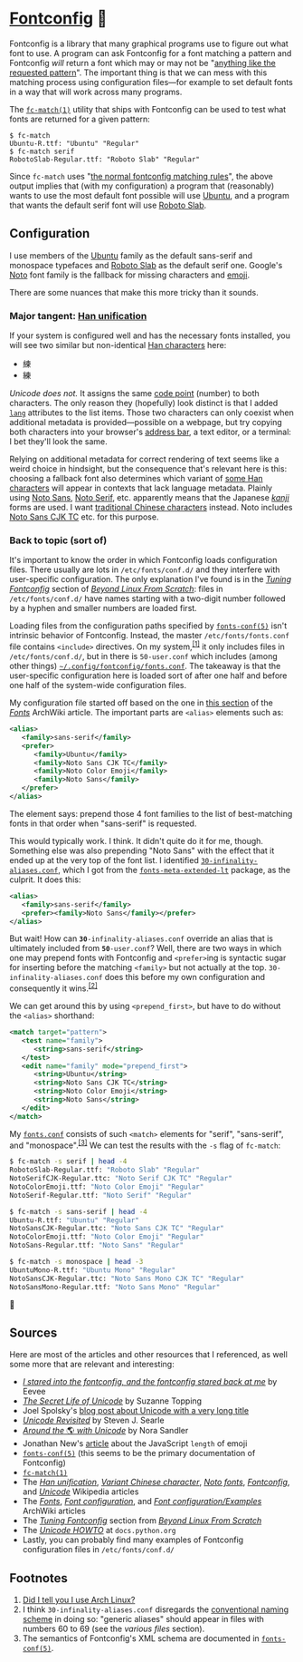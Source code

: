 # [Fontconfig][] 🤷

<!-- TODO
*   Add a footnote saying that this started as a comment explaining my `fonts.conf`?
*   Write that [`fc-match(1)`][] appears to reflect changes to configuration files
    automatically.  That is, it seems running `fc-cache` is unnecessary.  Eevee talks
    about running `fc-cache` a lot in here article...
-->

Fontconfig is a library that many graphical programs use to figure out what font to use.
A program can ask Fontconfig for a font matching a pattern and Fontconfig *will* return a
font which may or may not be "[anything like the requested pattern][`fonts-conf(5)`]".
The important thing is that we can mess with this matching process using configuration
files—for example to set default fonts in a way that will work across many programs.

The [`fc-match(1)`][] utility that ships with Fontconfig can be used to test what fonts
are returned for a given pattern:

    $ fc-match
    Ubuntu-R.ttf: "Ubuntu" "Regular"
    $ fc-match serif
    RobotoSlab-Regular.ttf: "Roboto Slab" "Regular"

Since `fc-match` uses "[the normal fontconfig matching rules][`fc-match(1)`]", the above
output implies that (with my configuration) a program that (reasonably) wants to use the
most default font possible will use [Ubuntu][], and a program that wants the default serif
font will use [Roboto Slab][].

## Configuration

I use members of the [Ubuntu][] family as the default sans-serif and monospace typefaces
and [Roboto Slab][] as the default serif one.  Google's [Noto][] font family is the
fallback for missing characters <!-- Is character the correct term here?  What about
symbol, glyph, grapheme, sign, ideograph, ... --> and [emoji][Noto Color Emoji].

There are some nuances that make this more tricky than it sounds.

### Major tangent: [Han unification][]

If your system is configured well and has the necessary fonts installed, you will see two
similar but non-identical [Han characters][] here:

<!-- We can't use <span>.  Use a list as a workaround.  See
<https://github.com/github/markup/issues/245#issuecomment-245460087>. -->
<ul>
<li lang="zh">練</li>
<li lang="ja">練</li>
</ul>

*Unicode does not.*  It assigns the same [code point][] (number) to both characters.  The
only reason they (hopefully) look distinct is that I added [`lang`][] attributes to the
list items.  Those two characters can only coexist when additional metadata is
provided—possible on a webpage, but try copying both characters into your browser's
[address bar][], a text editor, or a terminal: I bet they'll look the same.

Relying on additional metadata for correct rendering of text seems like a weird choice in
hindsight, but the consequence that's relevant here is this: choosing a fallback font also
determines which variant of [some Han characters][] will appear in contexts that lack
language metadata.  Plainly using [Noto Sans][], [Noto Serif][], etc. apparently means
that the Japanese [*kanji*][] forms are used.  I want [traditional Chinese characters][]
instead.  Noto includes [Noto Sans CJK TC][] etc. for this purpose.

<!--
I think my best bet for setting up Fontconfig is to specify "Noto San CJK TC" as the first
and "Noto Sans" as an additional fallback font for requests of a sans-serif typeface, and
to do something equivalent for serif and monospace.
-->

### Back to topic (sort of)

It's important to know the order in which Fontconfig loads configuration files.  There
usually are lots in `/etc/fonts/conf.d/` and they interfere with user-specific
configuration.  The only explanation I've found is in the [*Tuning Fontconfig*][] section
of [*Beyond Linux From Scratch*][]: files in `/etc/fonts/conf.d/` have names starting with
a two-digit number followed by a hyphen and smaller numbers are loaded first.

Loading files from the configuration paths specified by [`fonts-conf(5)`][] isn't
intrinsic behavior of Fontconfig.  Instead, the master `/etc/fonts/fonts.conf` file
contains `<include>` directives.  On my
system,<sup>[\[1\]](#user-content-footnote-1)</sup> it only includes files in
`/etc/fonts/conf.d/`, but in there is `50-user.conf` which includes (among other things)
[`~/.config/fontconfig/fonts.conf`][`fonts.conf`].  The takeaway is that the user-specific
configuration here is loaded sort of after one half and before one half of the system-wide
configuration files.

My configuration file started off based on the one in [this section][fonts-aw-ffo] of the
[*Fonts*][Fonts - ArchWiki] ArchWiki article.  The important parts are `<alias>` elements
such as:

```xml
<alias>
   <family>sans-serif</family>
   <prefer>
      <family>Ubuntu</family>
      <family>Noto Sans CJK TC</family>
      <family>Noto Color Emoji</family>
      <family>Noto Sans</family>
   </prefer>
</alias>
```

The element says: prepend those 4 font families to the list of best-matching fonts in that
order when "sans-serif" is requested.

<!--
Configuration files with numbers that are lower than 50 and that also prepend fonts to
`serif`, `sans-serif`, or `monospace` win.  The fonts they prepend are above the ones I
prepend in the output of `fc-match`.  The file that messes stuff up is
`/etc/fonts/conf.d/30-infinality-aliases.conf`.  I think it does stuff that should really
be done in files with numbers 60 to 69 (see [*Tuning Fontconfig*]; search for "generic
aliases, map generic to family").
-->

This would typically work.  I think.  It didn't quite do it for me, though.  Something
else was also prepending "Noto Sans" with the effect that it ended up at the very top of
the font list.  I identified [`30-infinality-aliases.conf`][], which I got from the
[`fonts-meta-extended-lt`][] package, as the culprit.  It does this:

```xml
<alias>
   <family>sans-serif</family>
   <prefer><family>Noto Sans</family></prefer>
</alias>
```

But wait!  How can <code><b>30</b>-infinality-aliases.conf</code> override an alias that
is ultimately included from <code><b>50</b>-user.conf</code>?  Well, there are two ways in
which one may prepend fonts with Fontconfig and `<prefer>`ing is syntactic sugar for
inserting before the matching `<family>` but not actually at the top.
`30-infinality-aliases.conf` does this before my own configuration and consequently it
wins.<sup>[\[2\]](#user-content-footnote-2)</sup>

We can get around this by using `<prepend_first>`, but have to do without the `<alias>`
shorthand:

```xml
<match target="pattern">
   <test name="family">
      <string>sans-serif</string>
   </test>
   <edit name="family" mode="prepend_first">
      <string>Ubuntu</string>
      <string>Noto Sans CJK TC</string>
      <string>Noto Color Emoji</string>
      <string>Noto Sans</string>
   </edit>
</match>
```

My [`fonts.conf`][] consists of such `<match>` elements for "serif", "sans-serif", and
"monospace".<sup>[\[3\]](#user-content-footnote-3)</sup> We can test the results with the
`-s` flag of `fc-match`:

```bash
$ fc-match -s serif | head -4
RobotoSlab-Regular.ttf: "Roboto Slab" "Regular"
NotoSerifCJK-Regular.ttc: "Noto Serif CJK TC" "Regular"
NotoColorEmoji.ttf: "Noto Color Emoji" "Regular"
NotoSerif-Regular.ttf: "Noto Serif" "Regular"
```

```bash
$ fc-match -s sans-serif | head -4
Ubuntu-R.ttf: "Ubuntu" "Regular"
NotoSansCJK-Regular.ttc: "Noto Sans CJK TC" "Regular"
NotoColorEmoji.ttf: "Noto Color Emoji" "Regular"
NotoSans-Regular.ttf: "Noto Sans" "Regular"
```

```bash
$ fc-match -s monospace | head -3
UbuntuMono-R.ttf: "Ubuntu Mono" "Regular"
NotoSansCJK-Regular.ttc: "Noto Sans Mono CJK TC" "Regular"
NotoSansMono-Regular.ttf: "Noto Sans Mono" "Regular"
```

🙂

## Sources

Here are most of the articles and other resources that I referenced, as well some more
that are relevant and interesting:

*   [*I stared into the fontconfig, and the fontconfig stared back at me*][] by Eevee
*   [*The Secret Life of Unicode*][] by Suzanne Topping
*   Joel Spolsky's [blog post about Unicode with a very long title][The 15 Excuses]
*   [*Unicode Revisited*][] by Steven J. Searle
*   [*Around the* 🌎 *with Unicode*][nora-sandler-unicode] by Nora Sandler
*   Jonathan New's [article][poo] about the JavaScript `length` of emoji
*   [`fonts-conf(5)`][] (this seems to be the primary documentation of Fontconfig)
*   [`fc-match(1)`][]
*   The *[Han unification][]*, *[Variant Chinese character][]*, *[Noto fonts][]*,
    *[Fontconfig][]*, and *[Unicode][]* Wikipedia articles
*   The [*Fonts*][Fonts - ArchWiki], [*Font configuration*][Font configuration -
    ArchWiki], and [*Font configuration/Examples*][Font configuration/Examples - ArchWiki]
    ArchWiki articles
*   The [*Tuning Fontconfig*][] section from [*Beyond Linux From Scratch*][]
*   The [*Unicode HOWTO*][] at `docs.python.org`
*   Lastly, you can probably find many examples of Fontconfig configuration files in
    `/etc/fonts/conf.d/`

## Footnotes

<ol>
<li id="footnote-1"><a href="https://redd.it/32o299">Did I tell you I use Arch Linux?</a></li>
<li id="footnote-2">
I think <code>30-infinality-aliases.conf</code> disregards the <a
href="http://linuxfromscratch.org/blfs/view/stable/x/tuning-fontconfig.html">conventional
naming scheme</a> in doing so: "generic aliases" should appear in files with numbers 60 to
69 (see the <i>various files</i> section).
</li>
<li id="footnote-3">
The semantics of Fontconfig's XML schema are documented in <a
href="https://www.freedesktop.org/software/fontconfig/fontconfig-user.html"
title="fonts-conf(5)"><code>fonts-conf(5)</code></a>.
</li>
</ol>

[Fontconfig]: https://en.wikipedia.org/wiki/Fontconfig "Fontconfig - Wikipedia"
[`fonts-conf(5)`]: https://www.freedesktop.org/software/fontconfig/fontconfig-user.html
    "fonts-conf(5)"
[`fc-match(1)`]: https://linux.die.net/man/1/fc-match "fc-match(1)"
[Ubuntu]: https://en.wikipedia.org/wiki/Ubuntu_(typeface) "Ubuntu (typeface) - Wikipedia"
[Roboto Slab]: https://en.wikipedia.org/wiki/Roboto#Roboto_Slab "Roboto - Wikipedia"
[Noto Color Emoji]: https://www.google.com/get/noto/#emoji-zsye-color "Google Noto Fonts"
[Noto]: https://en.wikipedia.org/wiki/Noto_fonts "Noto fonts - Wikipedia"
[Han unification]: https://en.wikipedia.org/wiki/Han_unification
    "Han unification - Wikipedia"
[Han characters]: https://en.wikipedia.org/wiki/Han_characters
    "Han characters - Wikipedia"
[code point]: https://en.wikipedia.org/wiki/Code_point "Code point - Wikipedia"
[`lang`]: https://developer.mozilla.org/en-US/docs/Web/HTML/Global_attributes/lang
    "lang - HTML | MDN"
[address bar]: https://en.wikipedia.org/wiki/Address_bar "Address bar - Wikipedia"
[some Han characters]: https://en.wikipedia.org/wiki/Variant_Chinese_character#Usage_in_computing
    "Variant Chinese character - Wikipedia"
[*kanji*]: https://en.wikipedia.org/wiki/Kanji
    "Kanji - Wikipedia"
[traditional Chinese characters]: https://en.wikipedia.org/wiki/Traditional_Chinese_characters
    "Traditional Chinese characters - Wikipedia"
[Noto Sans CJK TC]: https://www.google.com/get/noto/#sans-hant "Google Noto Fonts"
[Noto Sans]: https://www.google.com/get/noto/#sans-lgc "Google Noto Fonts"
[Noto Serif]: https://www.google.com/get/noto/#serif-lgc "Google Noto Fonts"
[*Tuning Fontconfig*]: http://linuxfromscratch.org/blfs/view/stable/x/tuning-fontconfig.html
    "Tuning Fontconfig"
[*Beyond Linux From Scratch*]: http://linuxfromscratch.org/blfs/view/stable/index.html
[`fonts.conf`]: fonts.conf
[fonts-aw-ffo]: https://wiki.archlinux.org/index.php/Fonts#Fallback_font_order_with_X11
    "\"Fallback font order with X11\" (Fonts - ArchWiki)"
[Fonts - ArchWiki]: https://wiki.archlinux.org/index.php/Fonts "Fonts - ArchWiki"
[`30-infinality-aliases.conf`]: https://gist.githubusercontent.com/cryzed/4f64bb79e80d619866ee0b18ba2d32fc/raw/bd073b52365393f9f0718425271825fc27b218f7/local.conf
[`fonts-meta-extended-lt`]: https://aur.archlinux.org/packages/fonts-meta-extended-lt
    "AUR (en) - fonts-meta-extended-lt"
[*I stared into the fontconfig, and the fontconfig stared back at me*]: https://eev.ee/blog/2015/05/20/i-stared-into-the-fontconfig-and-the-fontconfig-stared-back-at-me/
[*The Secret Life of Unicode*]: http://www.btetrud.com/Lima/The%20Secret%20Life%20of%20Unicode.pdf
[The 15 Excuses]: https://www.joelonsoftware.com/2003/10/08/the-absolute-minimum-every-software-developer-absolutely-positively-must-know-about-unicode-and-character-sets-no-excuses/
    "The Absolute Minimum Every Software Developer Absolutely, Positively Must Know About Unicode and Character Sets (No Excuses!)"
[*Unicode Revisited*]: http://tronweb.super-nova.co.jp/unicoderevisited.html
[nora-sandler-unicode]: https://norasandler.com/2017/11/02/Around-the-with-Unicode.html
    "Around the 🌎 with Unicode"
[poo]: https://blog.jonnew.com/posts/poo-dot-length-equals-two
    "Jonathan New | \"💩\".length === 2"
[Variant Chinese character]: https://en.wikipedia.org/wiki/Variant_Chinese_character
    "Variant Chinese character - Wikipedia"
[Noto fonts]: https://en.wikipedia.org/wiki/Noto_fonts
    "Noto fonts - Wikipedia"
[Unicode]: https://en.wikipedia.org/wiki/Unicode "Unicode - Wikipedia"
[Font configuration - ArchWiki]: https://wiki.archlinux.org/index.php/Font_configuration
    "Font configuration - ArchWiki"
[Font configuration/Examples - ArchWiki]: https://wiki.archlinux.org/index.php/Font_configuration/Examples
    "Font configuration/Examples - ArchWiki"
[*Unicode HOWTO*]: https://docs.python.org/3/howto/unicode.html
    "Unicode HOWTO — Python 3 documentation"
